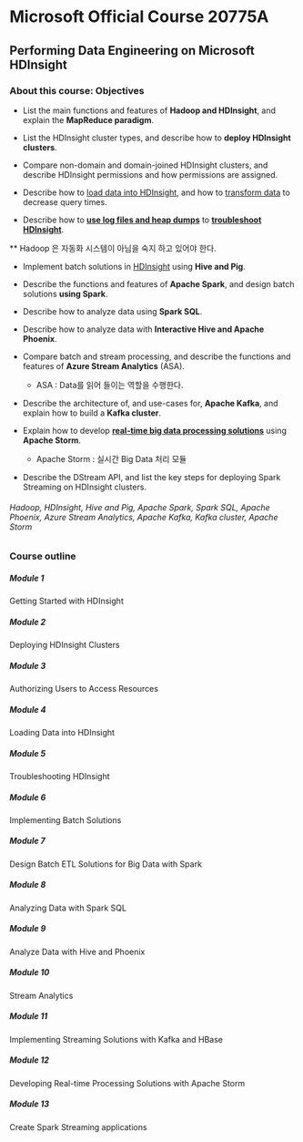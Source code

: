 # Microsoft Official Course 20775A

## Performing Data Engineering on Microsoft HDInsight



### About this course: Objectives

- List the main functions and features of **Hadoop and HDInsight**, and explain the **MapReduce paradigm**.

- List the HDInsight cluster types, and describe how to **deploy HDInsight clusters**.

- Compare non-domain and domain-joined HDInsight clusters, and describe HDInsight permissions and how permissions are assigned.

- Describe how to <u>load data into HDInsight</u>, and how to  <u>transform data</u> to decrease query times.

- Describe how to <u>**use log files and heap dumps**</u> to <u>**troubleshoot HDInsight**</u>.

** Hadoop 은 자동화 시스템이 아님을 숙지 하고 있어야 한다. 

- Implement batch solutions in <u>HDInsight</u> using **Hive and Pig**.

- Describe the functions and features of **Apache Spark**, and design batch solutions **using Spark**.

- Describe how to analyze data using **Spark SQL**.

- Describe how to analyze data with **Interactive Hive and Apache Phoenix**.

- Compare batch and stream processing, and describe the functions and features of **Azure Stream Analytics** (ASA).
  - ASA : Data를 읽어 들이는 역할을 수행한다.

- Describe the architecture of, and use-cases for, **Apache Kafka**, and explain how to build a **Kafka cluster**.

- Explain how to develop **<u>real-time big data processing solutions</u>** using **Apache Storm**. 
  - Apache Storm : 실시간 Big Data 처리 모듈 

- Describe the DStream API, and list the key steps for deploying Spark Streaming on HDInsight clusters.

###### Hadoop, HDInsight, Hive and Pig, Apache Spark, Spark SQL, Apache Phoenix, Azure Stream Analytics, Apache Kafka, Kafka cluster, Apache Storm

### Course outline

##### Module 1

Getting Started with HDInsight

##### Module 2

Deploying HDInsight Clusters

##### Module 3

Authorizing Users to Access Resources

##### Module 4

Loading Data into HDInsight

##### Module 5

Troubleshooting HDInsight

##### Module 6

Implementing Batch Solutions

##### Module 7

Design Batch ETL Solutions for Big Data with Spark

##### Module 8

Analyzing Data with Spark SQL

##### Module 9

Analyze Data with Hive and Phoenix

##### Module 10

Stream Analytics

##### Module 11

Implementing Streaming Solutions with Kafka and HBase

##### Module 12

Developing Real-time Processing Solutions with Apache Storm

##### Module 13

Create Spark Streaming applications

